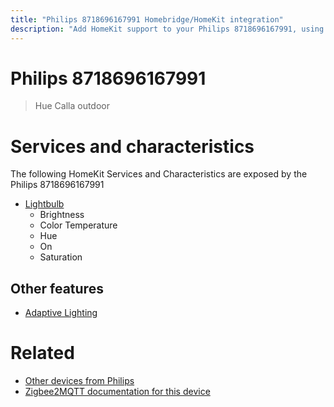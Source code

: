 ```yaml
---
title: "Philips 8718696167991 Homebridge/HomeKit integration"
description: "Add HomeKit support to your Philips 8718696167991, using Homebridge, Zigbee2MQTT and homebridge-z2m."
---
```

<!---
This file has been GENERATED using src/docgen/docgen.ts
DO NOT EDIT THIS FILE MANUALLY!
-->
# Philips 8718696167991
> Hue Calla outdoor


# Services and characteristics
The following HomeKit Services and Characteristics are exposed by
the Philips 8718696167991

* [Lightbulb](../../light.md)
  * Brightness
  * Color Temperature
  * Hue
  * On
  * Saturation

## Other features
* [Adaptive Lighting](../../light.md)

# Related
* [Other devices from Philips](../index.md#philips)
* [Zigbee2MQTT documentation for this device](https://www.zigbee2mqtt.io/devices/8718696167991.html)